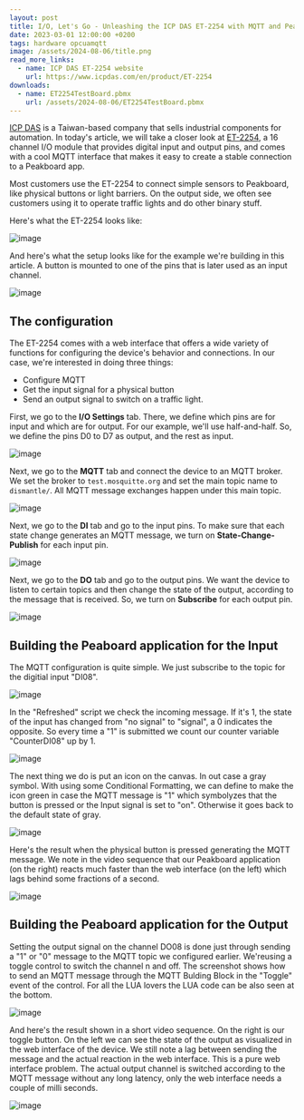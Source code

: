 ```yaml
---
layout: post
title: I/O, Let's Go - Unleashing the ICP DAS ET-2254 with MQTT and Peakboard
date: 2023-03-01 12:00:00 +0200
tags: hardware opcuamqtt
image: /assets/2024-08-06/title.png
read_more_links:
  - name: ICP DAS ET-2254 website
    url: https://www.icpdas.com/en/product/ET-2254
downloads:
  - name: ET2254TestBoard.pbmx
    url: /assets/2024-08-06/ET2254TestBoard.pbmx
---
```

[ICP DAS](https://www.icpdas.com/) is a Taiwan-based company that sells industrial components for automation. In today's article, we will take a closer look at [ET-2254](https://www.icpdas.com/en/product/ET-2254), a 16 channel I/O module that provides digital input and output pins, and comes with a cool MQTT interface that makes it easy to create a stable connection to a Peakboard app.

Most customers use the ET-2254 to connect simple sensors to Peakboard, like physical buttons or light barriers. On the output side, we often see customers using it to operate traffic lights and do other binary stuff.

Here's what the ET-2254 looks like:

![image](/assets/2024-08-06/010.png)

And here's what the setup looks like for the example we're building in this article. A button is mounted to one of the pins that is later used as an input channel.

![image](/assets/2024-08-06/015.jpg)

## The configuration

The ET-2254 comes with a web interface that offers a wide variety of functions for configuring the device's behavior and connections. In our case, we're interested in doing three things:
* Configure MQTT
* Get the input signal for a physical button
* Send an output signal to switch on a traffic light.

First, we go to the **I/O Settings** tab. There, we define which pins are for input and which are for output. For our example, we'll use half-and-half. So, we define the pins D0 to D7 as output, and the rest as input.

![image](/assets/2024-08-06/020.png)

Next, we go to the **MQTT** tab and connect the device to an MQTT broker. We set the broker to `test.mosquitte.org` and set the main topic name to `dismantle/`. All MQTT message exchanges happen under this main topic.

![image](/assets/2024-08-06/030.png)

Next, we go to the **DI** tab and go to the input pins. To make sure that each state change generates an MQTT message, we turn on **State-Change-Publish** for each input pin.

![image](/assets/2024-08-06/040.png)

Next, we go to the **DO** tab and go to the output pins. We want the device to listen to certain topics and then change the state of the output, according to the message that is received. So, we turn on **Subscribe** for each output pin.

![image](/assets/2024-08-06/050.png)

## Building the Peaboard application for the Input

The MQTT configuration is quite simple. We just subscribe to the topic for the digitial input "DI08".

![image](/assets/2024-08-06/060.png)

In the "Refreshed" script we check the incoming message. If it's 1, the state of the input has changed from "no signal" to "signal", a 0 indicates the opposite. So every time a "1" is submitted we count our counter variable "CounterDI08" up by 1.

![image](/assets/2024-08-06/070.png)

The next thing we do is put an icon on the canvas. In out case a gray symbol. With using some Conditional Formatting, we can define to make the icon green in case the MQTT message is "1" which symbolyzes that the button is pressed or the Input signal is set to "on". Otherwise it goes back to the default state of gray.

![image](/assets/2024-08-06/080.png)

Here's the result when the physical button is pressed generating the MQTT message. We note in the video sequence that our Peakboard application (on the right) reacts much faster than the web interface (on the left) which lags behind some fractions of a second.

![image](/assets/2024-08-06/result1.gif)

## Building the Peaboard application for the Output

Setting the output signal on the channel DO08 is done just through sending a "1" or "0" message to the MQTT topic we configured earlier. We'reusing a toggle control to switch the channel n and off. 
The screenshot shows how to send an MQTT message through the MQTT Bulding Block in the "Toggle" event of the control. For all the LUA lovers the LUA code can be also seen at the bottom.

![image](/assets/2024-08-06/090.png)

And here's the result shown in a short video sequence. On the right is our toggle button. On the left we can see the state of the output as visualized in the web interface of the device. We still note a lag between sending the message and the actual reaction in the web interface. This is a pure web interface problem. The actual output channel is switched according to the MQTT message without any long latency, only the web interface needs a couple of milli seconds.

![image](/assets/2024-08-06/result2.gif)